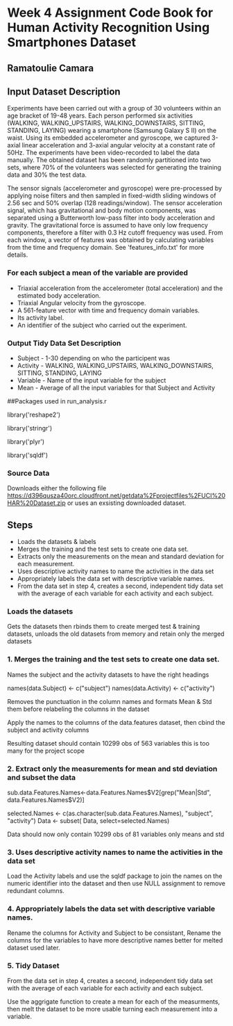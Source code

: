 # Week 4 Assignment Code Book for Human Activity Recognition Using Smartphones Dataset
## Ramatoulie Camara 

## Input Dataset Description

Experiments have been carried out with a group of 30 volunteers within an age bracket of 19-48 years. Each person performed six activities (WALKING, WALKING_UPSTAIRS, WALKING_DOWNSTAIRS, SITTING, STANDING, LAYING) wearing a smartphone (Samsung Galaxy S II) on the waist. Using its embedded accelerometer and gyroscope, we captured 3-axial linear acceleration and 3-axial angular velocity at a constant rate of 50Hz. The experiments have been video-recorded to label the data manually. The obtained dataset has been randomly partitioned into two sets, where 70% of the volunteers was selected for generating the training data and 30% the test data. 

The sensor signals (accelerometer and gyroscope) were pre-processed by applying noise filters and then sampled in fixed-width sliding windows of 2.56 sec and 50% overlap (128 readings/window). The sensor acceleration signal, which has gravitational and body motion components, was separated using a Butterworth low-pass filter into body acceleration and gravity. The gravitational force is assumed to have only low frequency components, therefore a filter with 0.3 Hz cutoff frequency was used. From each window, a vector of features was obtained by calculating variables from the time and frequency domain. See 'features_info.txt' for more details. 

### For each subject a mean of the variable are provided

* Triaxial acceleration from the accelerometer (total acceleration) and the estimated body acceleration.
* Triaxial Angular velocity from the gyroscope. 
* A 561-feature vector with time and frequency domain variables. 
* Its activity label. 
* An identifier of the subject who carried out the experiment.

### Output Tidy Data Set Description

* Subject - 1-30 depending on who the participent was
* Activity - WALKING, WALKING_UPSTAIRS, WALKING_DOWNSTAIRS, SITTING, STANDING, LAYING
* Variable - Name of the input variable for the subject
* Mean - Average of all the input variables for that Subject and Activity


##Packages used in run_analysis.r

library('reshape2')

library('stringr')

library('plyr')

library('sqldf')

### Source Data 

Downloads either the following file https://d396qusza40orc.cloudfront.net/getdata%2Fprojectfiles%2FUCI%20HAR%20Dataset.zip or uses an exsisting downloaded dataset. 
 
## Steps 
* Loads the datasets & labels
* Merges the training and the test sets to create one data set.
* Extracts only the measurements on the mean and standard deviation for each measurement.
* Uses descriptive activity names to name the activities in the data set
* Appropriately labels the data set with descriptive variable names.
* From the data set in step 4, creates a second, independent tidy data set with the average of each variable for each activity and each subject.

### Loads the datasets 

Gets the datasets then rbinds them to create merged test & training datasets, unloads the old datasets from memory and retain only the merged datasets

### 1. Merges the training and the test sets to create one data set.

Names the subject and the activity datasets to have the right headings

names(data.Subject) <- c("subject")
names(data.Activity) <- c("activity")

Removes the punctuation in the column names and formats Mean & Std them before relabeling the columns in the dataset

Apply the names to the columns of the data.features dataset, then cbind the subject and activity columns

Resulting dataset should contain 10299 obs of 563 variables this is too many for the project scope

### 2. Extract only the measurements for mean and std deviation and subset the data

sub.data.Features.Names<-data.Features.Names$V2[grep("Mean|Std", data.Features.Names$V2)]

selected.Names <- c(as.character(sub.data.Features.Names), "subject", "activity")
Data <- subset( Data, select=selected.Names)

Data should now only contain 10299 obs of 81 variables only means and std

### 3. Uses descriptive activity names to name the activities in the data set

Load the Activity labels and use the sqldf package to join the names on the numeric identifier into the dataset and then use NULL assignment to remove redundant columns.

### 4. Appropriately labels the data set with descriptive variable names.

Rename the columns for Activity and Subject to be consistant, Rename the columns for the variables to have more descriptive names better for melted dataset used later.

###  5. Tidy Dataset

From the data set in step 4, creates a second, independent tidy data set with the average of each variable for each activity and each subject.

Use the aggrigate function to create a mean for each of the measurments, then melt the dataset to be more usable turning each measurement into a variable.







